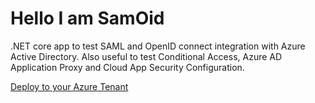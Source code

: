 # Hello I am SamOid

.NET core app to test SAML and OpenID connect integration with Azure Active Directory. Also useful to test Conditional Access, Azure AD Application Proxy and Cloud App Security Configuration.

[Deploy to your Azure Tenant](#)
